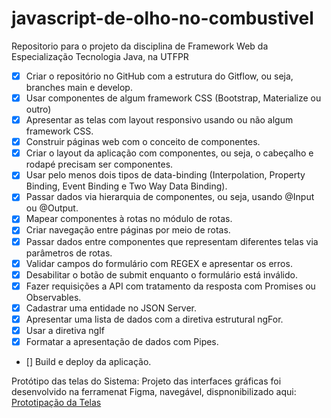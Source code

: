 # javascript-de-olho-no-combustivel
Repositorio para o projeto da disciplina de Framework Web da Especialização Tecnologia Java, na UTFPR


- [x] Criar o repositório no GitHub com a estrutura do Gitflow, ou seja, branches main e develop.
- [x] Usar componentes de algum framework CSS (Bootstrap, Materialize ou outro)
- [x] Apresentar as telas com layout responsivo usando ou não algum framework CSS.
- [x] Construir páginas web com o conceito de componentes.
- [x] Criar o layout da aplicação com componentes, ou seja, o cabeçalho e rodapé precisam ser componentes.
- [x] Usar pelo menos dois tipos de data-binding (Interpolation, Property Binding, Event Binding e Two Way Data Binding).
- [x] Passar dados via hierarquia de componentes, ou seja, usando @Input ou @Output.
- [x] Mapear componentes à rotas no módulo de rotas.
- [x] Criar navegação entre páginas por meio de rotas.
- [x] Passar dados entre componentes que representam diferentes telas via parâmetros de rotas.
- [x] Validar campos do formulário com REGEX e apresentar os erros.
- [x] Desabilitar o botão de submit enquanto o formulário está inválido.
- [x] Fazer requisições a API com tratamento da resposta com Promises ou Observables.
- [x] Cadastrar uma entidade no JSON Server.
- [x] Apresentar uma lista de dados com a diretiva estrutural ngFor.
- [x] Usar a diretiva ngIf
- [x] Formatar a apresentação de dados com Pipes.
- [] Build e deploy da aplicação.


Protótipo das telas do Sistema:
Projeto das interfaces gráficas foi desenvolvido na ferramenat Figma, navegável, dispnonibilizado aqui: [Prototipação da Telas](https://www.figma.com/proto/RDAtre2QIB9eHpWgnHI12H/Figma-basics?type=design&node-id=101-78&scaling=min-zoom&page-id=0%3A1&starting-point-node-id=101%3A78&show-proto-sidebar=1)






